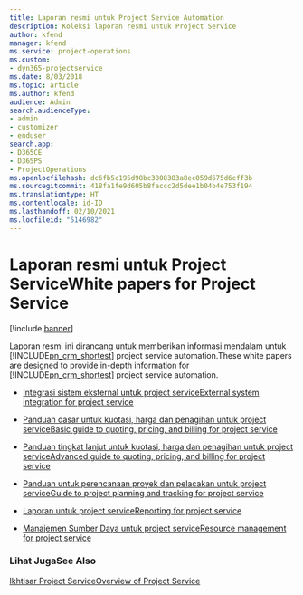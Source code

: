 ```yaml
---
title: Laporan resmi untuk Project Service Automation
description: Koleksi laporan resmi untuk Project Service
author: kfend
manager: kfend
ms.service: project-operations
ms.custom:
- dyn365-projectservice
ms.date: 8/03/2018
ms.topic: article
ms.author: kfend
audience: Admin
search.audienceType:
- admin
- customizer
- enduser
search.app:
- D365CE
- D365PS
- ProjectOperations
ms.openlocfilehash: dc6fb5c195d98bc3808383a8ec059d675d6cff3b
ms.sourcegitcommit: 418fa1fe9d605b8faccc2d5dee1b04b4e753f194
ms.translationtype: HT
ms.contentlocale: id-ID
ms.lasthandoff: 02/10/2021
ms.locfileid: "5146982"
---
```

# <a name="white-papers-for-project-service"></a><span data-ttu-id="4012d-103">Laporan resmi untuk Project Service</span><span class="sxs-lookup"><span data-stu-id="4012d-103">White papers for Project Service</span></span>

[!include [banner](../includes/psa-now-project-operations.md)]

<span data-ttu-id="4012d-104">Laporan resmi ini dirancang untuk memberikan informasi mendalam untuk [!INCLUDE[pn_crm_shortest](../includes/pn-crm-shortest.md)] project service automation.</span><span class="sxs-lookup"><span data-stu-id="4012d-104">These white papers are designed to provide in-depth information for [!INCLUDE[pn_crm_shortest](../includes/pn-crm-shortest.md)] project service automation.</span></span>

-   [<span data-ttu-id="4012d-105">Integrasi sistem eksternal untuk project service</span><span class="sxs-lookup"><span data-stu-id="4012d-105">External system integration for project service</span></span>](https://go.microsoft.com/fwlink/?LinkId=825445)

-   [<span data-ttu-id="4012d-106">Panduan dasar untuk kuotasi, harga dan penagihan untuk project service</span><span class="sxs-lookup"><span data-stu-id="4012d-106">Basic guide to quoting, pricing, and billing for project service</span></span>](https://go.microsoft.com/fwlink/?LinkId=825241)

-   [<span data-ttu-id="4012d-107">Panduan tingkat lanjut untuk kuotasi, harga dan penagihan untuk project service</span><span class="sxs-lookup"><span data-stu-id="4012d-107">Advanced guide to quoting, pricing, and billing for project service</span></span>](https://go.microsoft.com/fwlink/?LinkId=825242)

-   [<span data-ttu-id="4012d-108">Panduan untuk perencanaan proyek dan pelacakan untuk project service</span><span class="sxs-lookup"><span data-stu-id="4012d-108">Guide to project planning and tracking for project service</span></span>](https://go.microsoft.com/fwlink/?LinkId=825243)

-   [<span data-ttu-id="4012d-109">Laporan untuk project service</span><span class="sxs-lookup"><span data-stu-id="4012d-109">Reporting for project service</span></span>](https://go.microsoft.com/fwlink/?LinkId=825446)

-   [<span data-ttu-id="4012d-110">Manajemen Sumber Daya untuk project service</span><span class="sxs-lookup"><span data-stu-id="4012d-110">Resource management for project service</span></span>](https://go.microsoft.com/fwlink/?LinkId=825244)

### <a name="see-also"></a><span data-ttu-id="4012d-111">Lihat Juga</span><span class="sxs-lookup"><span data-stu-id="4012d-111">See Also</span></span>
 [<span data-ttu-id="4012d-112">Ikhtisar Project Service</span><span class="sxs-lookup"><span data-stu-id="4012d-112">Overview of Project Service</span></span>](../psa/overview.md)
